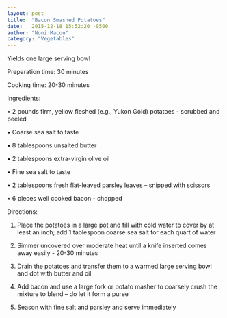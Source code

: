 ```yaml
---
layout: post
title:  "Bacon Smashed Potatoes"
date:   2015-12-18 15:52:20 -0500
author: "Noni Macon"
category: "Vegetables"
---
```

Yields one large serving bowl 

Preparation time: 30 minutes 

Cooking time: 20-30 minutes

Ingredients:

• 2 pounds firm, yellow fleshed (e.g., Yukon Gold) potatoes - scrubbed and peeled

• Coarse sea salt to taste

• 8 tablespoons unsalted butter

• 2 tablespoons extra-virgin olive oil 

• Fine sea salt to taste

• 2 tablespoons fresh flat-leaved parsley leaves – snipped with scissors

• 6 pieces well cooked bacon - chopped

Directions:

1. Place the potatoes in a large pot and fill with cold water to cover by at least an inch; add 1 tablespoon coarse sea salt for each quart of water

2. Simmer uncovered over moderate heat until a knife inserted comes away easily - 20-30 minutes

3. Drain the potatoes and transfer them to a warmed large serving bowl and dot with butter and oil

4. Add bacon and use a large fork or potato masher to coarsely crush the mixture to blend – do let it form a puree

5. Season with fine salt and parsley and serve immediately
